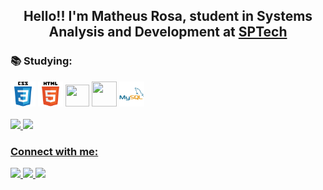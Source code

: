 <!--### Hi there 👋


**matheus-rosa11/matheus-rosa11** is a ✨ _special_ ✨ repository because its `README.md` (this file) appears on your GitHub profile.

Here are some ideas to get you started:

- 🔭 I’m currently working on ...
- 🌱 I’m currently learning ...
- 👯 I’m looking to collaborate on ...
- 🤔 I’m looking for help with ...
- 💬 Ask me about ...
- 📫 How to reach me: ...
- 😄 Pronouns: ...
- ⚡ Fun fact: ...
-->

<h2 align="center">Hello!! I'm Matheus Rosa, student in Systems Analysis and Development at <a href="http://www.sptech.school">SPTech</a></h2>

<h3 align="left">📚 Studying:</h3>
 <div>
    <img src="https://raw.githubusercontent.com/devicons/devicon/master/icons/css3/css3-original-wordmark.svg" target="_blank" width="40" height="40">
    <img src="https://raw.githubusercontent.com/devicons/devicon/master/icons/html5/html5-original-wordmark.svg" target="_blank" width="40" height="40">
    <img src="https://i2.wp.com/info.widespace.com/wp-content/uploads/2016/03/javascript-shield-logo.png?ssl=1" target="_blank" width="38" height="35">
    <img src="https://avatars.githubusercontent.com/u/10342521?s=280&v=4" target="blank" width="40" height="40">
    <img src="https://raw.githubusercontent.com/devicons/devicon/master/icons/mysql/mysql-original-wordmark.svg" target="_blank" width="40" height="40">
</div>
<br>
<div>
  <a href="https://github.com/matheus-rosa11">
  <img height="150em" src="https://github-readme-stats.vercel.app/api?username=matheus-rosa11&show_icons=true&theme=react&title_color=C5715D&include_all_commits=true&count_private=true"/>
    
  <img height="150em" src="https://github-readme-stats.vercel.app/api/top-langs/?username=matheus-rosa11&layout=compact&langs_count=7&theme=react&title_color=C5715D"/>
</div>

 <h3 align="left">Connect with me:</h3>
<div>
  <a href="mailto:matheus.rosa@sptech.school" target="_blank" rel="external">
    <img src="https://img.shields.io/badge/Outlook-0078D4?style=for-the-badge&logo=microsoft-outlook&logoColor=white" target="_blank">
  </a>  
  <a href="https://www.instagram.com/ma.theuszz/" target="_blank">
    <img src="https://img.shields.io/badge/-Instagram-%23E4405F?style=for-the-badge&logo=instagram&logoColor=white" target="_blank">
  </a>
  <a href="https://www.linkedin.com/in/matheus-da-silva-rosa-603348225/" target="_blank">
    <img src="https://img.shields.io/badge/LinkedIn-0077B5?style=for-the-badge&logo=linkedin&logoColor=white" target="_blank">
  </a>
</div>
